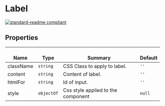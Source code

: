 # Label
  [![standard-readme compliant](https://img.shields.io/badge/standard--readme-OK-green.svg?style=flat-square)](https://github.com/RichardLitt/standard-readme)
  

  ## Properties
  | </br>Name | </br>Type | </br>Summary | </br>Default | 
| ---- | ---- | ---- | ---- |
| className | `string` | CSS Class to apply to label. | `''` |
| content | `string` | Content of label. | `''` |
| htmlFor | `string` | Id of input. | `''` |
| style | `objectOf` | Css style applied to the component | `null` |